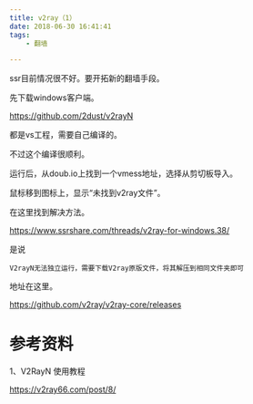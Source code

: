 ```yaml
---
title: v2ray（1）
date: 2018-06-30 16:41:41
tags:
	- 翻墙

---
```




ssr目前情况很不好。要开拓新的翻墙手段。



先下载windows客户端。

https://github.com/2dust/v2rayN

都是vs工程，需要自己编译的。

不过这个编译很顺利。



运行后，从doub.io上找到一个vmess地址，选择从剪切板导入。

鼠标移到图标上，显示“未找到v2ray文件”。

在这里找到解决方法。

https://www.ssrshare.com/threads/v2ray-for-windows.38/

是说

```
V2rayN无法独立运行，需要下载V2ray原版文件，将其解压到相同文件夹即可
```

地址在这里。

https://github.com/v2ray/v2ray-core/releases



# 参考资料

1、V2RayN 使用教程

https://v2ray66.com/post/8/